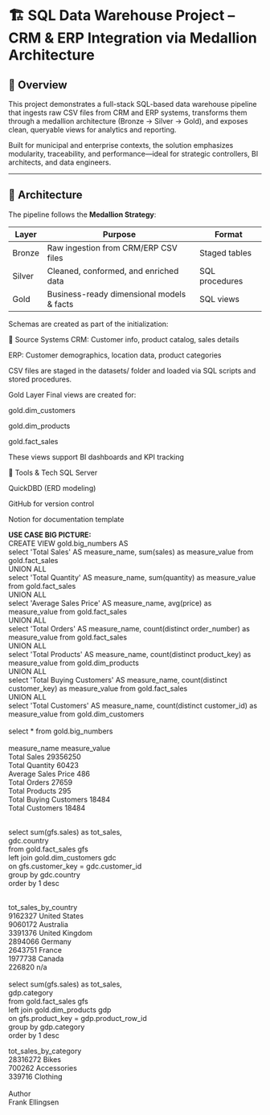 # 🏗️ SQL Data Warehouse Project – CRM & ERP Integration via Medallion Architecture

## 📘 Overview

This project demonstrates a full-stack SQL-based data warehouse pipeline that ingests raw CSV files from CRM and ERP systems, transforms them through a medallion architecture (Bronze → Silver → Gold), and exposes clean, queryable views for analytics and reporting.

Built for municipal and enterprise contexts, the solution emphasizes modularity, traceability, and performance—ideal for strategic controllers, BI architects, and data engineers.

---

## 🧱 Architecture

The pipeline follows the **Medallion Strategy**:

| Layer   | Purpose                                  | Format         |
|---------|------------------------------------------|----------------|
| Bronze  | Raw ingestion from CRM/ERP CSV files     | Staged tables  |
| Silver  | Cleaned, conformed, and enriched data    | SQL procedures |
| Gold    | Business-ready dimensional models & facts| SQL views      |

Schemas are created as part of the initialization:


📂 Source Systems
CRM: Customer info, product catalog, sales details

ERP: Customer demographics, location data, product categories

CSV files are staged in the datasets/ folder and loaded via SQL scripts and stored procedures.

Gold Layer
Final views are created for:

gold.dim_customers

gold.dim_products

gold.fact_sales

These views support BI dashboards and KPI tracking

📌 Tools & Tech
SQL Server

QuickDBD (ERD modeling)

GitHub for version control

Notion for documentation template


**USE CASE BIG PICTURE:**<br>
CREATE VIEW gold.big_numbers AS<br>
select 'Total Sales' AS measure_name, sum(sales) as measure_value from gold.fact_sales<br>
UNION ALL<br>
select 'Total Quantity' AS measure_name, sum(quantity) as measure_value from gold.fact_sales<br>
UNION ALL<br>
select 'Average Sales Price' AS measure_name, avg(price) as measure_value from gold.fact_sales<br>
UNION ALL<br>
select 'Total Orders' AS measure_name, count(distinct order_number) as measure_value from gold.fact_sales<br>
UNION ALL<br>
select 'Total Products' AS measure_name, count(distinct product_key) as measure_value from gold.dim_products<br>
UNION ALL<br>
select 'Total Buying Customers' AS measure_name, count(distinct customer_key) as measure_value from gold.fact_sales<br>
UNION ALL<br>
select 'Total Customers' AS measure_name, count(distinct customer_id) as measure_value from gold.dim_customers<br>
<br>
select * from gold.big_numbers<br>
<br>
measure_name	measure_value<br>
Total Sales	29356250<br>
Total Quantity	60423<br>
Average Sales Price	486<br>
Total Orders	27659<br>
Total Products	295<br>
Total Buying Customers	18484<br>
Total Customers	18484<br>


<br>
select sum(gfs.sales) as tot_sales,<br>
gdc.country<br>
from gold.fact_sales gfs<br>
	left join gold.dim_customers gdc<br>
		on gfs.customer_key = gdc.customer_id<br>
group by gdc.country<br>
order by 1 desc<br>
<br>

tot_sales_by_country<br>
9162327	United States<br>
9060172	Australia<br>
3391376	United Kingdom<br>
2894066	Germany<br>
2643751	France<br>
1977738	Canada<br>
226820	n/a<br>
<br>
select sum(gfs.sales) as tot_sales,<br>
gdp.category<br>
from gold.fact_sales gfs<br>
	left join gold.dim_products gdp<br>
		on gfs.product_key = gdp.product_row_id<br>
group by gdp.category<br>
order by 1 desc<br>

tot_sales_by_category<br>
28316272	Bikes<br>
700262	Accessories<br>
339716	Clothing<br>
<br>
Author<br>
Frank Ellingsen
